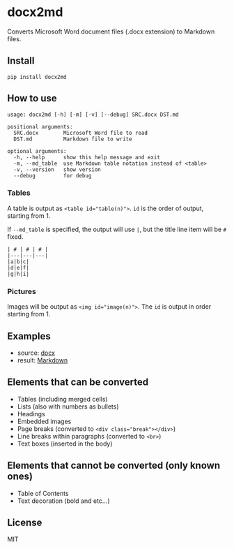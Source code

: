 # docx2md

Converts Microsoft Word document files (.docx extension) to Markdown files.

## Install

```
pip install docx2md
```

## How to use

```
usage: docx2md [-h] [-m] [-v] [--debug] SRC.docx DST.md

positional arguments:
  SRC.docx        Microsoft Word file to read
  DST.md          Markdown file to write

optional arguments:
  -h, --help      show this help message and exit
  -m, --md_table  use Markdown table notation instead of <table>
  -v, --version   show version
  --debug         for debug
```

### Tables

A table is output as ```<table id="table(n)">```. ```id``` is the order of output, starting from 1.

If ```--md_table``` is specified, the output will use ```|```, but the title line item will be ```#``` fixed.

```
| # | # | # |
|---|---|---|
|a|b|c|
|d|e|f|
|g|h|i|
```

### Pictures

Images will be output as ```<img id="image(n)">```. 
The ```id``` is output in order starting from 1.


## Examples

* source: [docx](example/example.docx)
* result: [Markdown](example/example/README.md)

## Elements that can be converted

* Tables (including merged cells)
* Lists (also with numbers as bullets)
* Headings
* Embedded images
* Page breaks (converted to ```<div class="break"></div>```)
* Line breaks within paragraphs (converted to ```<br>```)
* Text boxes (inserted in the body)

## Elements that cannot be converted (only known ones)

* Table of Contents
* Text decoration (bold and etc...)

## License

MIT